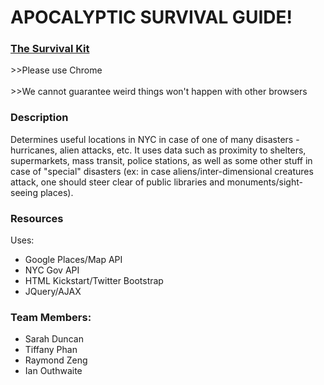 <h1>APOCALYPTIC SURVIVAL GUIDE!</h1>

<h3><a href="http://ml7.stuycs.org:7207">The Survival Kit</a></h3>
>>Please use Chrome<br></br>
>>We cannot guarantee weird things won't happen with other browsers

<h3>Description</h3>
<p>Determines useful locations in NYC in case of one of many disasters - hurricanes, alien attacks, etc. 
It uses data such as proximity to shelters, supermarkets, mass transit, police stations, 
as well as some other stuff in case of "special" disasters (ex: in case aliens/inter-dimensional creatures attack,
one should steer clear of public libraries and monuments/sight-seeing places). </p>

<h3>Resources</h3>
<p>Uses:</p>
<ul>
  <li>Google Places/Map API</li>
  <li>NYC Gov API</li>
  <li>HTML Kickstart/Twitter Bootstrap</li>
  <li>JQuery/AJAX</li>
</ul> 

<h3>Team Members:</h3>
<ul>
  <li>Sarah Duncan</li>
  <li>Tiffany Phan</li>
  <li>Raymond Zeng</li>
  <li>Ian Outhwaite</li>
</ul>
